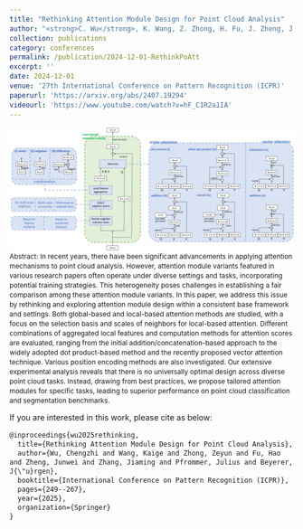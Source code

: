 ```yaml
---
title: "Rethinking Attention Module Design for Point Cloud Analysis"
author: "<strong>C. Wu</strong>, K. Wang, Z. Zhong, H. Fu, J. Zheng, J. Zhang, J. Pfrommer, J. Beyerer"
collection: publications
category: conferences
permalink: /publication/2024-12-01-RethinkPoAtt
excerpt: ''
date: 2024-12-01
venue: '27th International Conference on Pattern Recognition (ICPR)'
paperurl: 'https://arxiv.org/abs/2407.19294'
videourl: 'https://www.youtube.com/watch?v=hF_C1R2a1IA'
---
```


<img src="../images/teasers/teaser_RethinkPoAtt.png" alt="teaser_APES" style="display: block; margin: auto;">

<span style="font-size: 0.85em;">
Abstract: In recent years, there have been significant advancements in applying attention mechanisms to point cloud analysis. However, attention module variants featured in various research papers often operate under diverse settings and tasks, incorporating potential training strategies. This heterogeneity poses challenges in establishing a fair comparison among these attention module variants. In this paper, we address this issue by rethinking and exploring attention module design within a consistent base framework and settings. Both global-based and local-based attention methods are studied, with a focus on the selection basis and scales of neighbors for local-based attention. Different combinations of aggregated local features and computation methods for attention scores are evaluated, ranging from the initial addition/concatenation-based approach to the widely adopted dot product-based method and the recently proposed vector attention technique. Various position encoding methods are also investigated. Our extensive experimental analysis reveals that there is no universally optimal design across diverse point cloud tasks. Instead, drawing from best practices, we propose tailored attention modules for specific tasks, leading to superior performance on point cloud classification and segmentation benchmarks.
</span>

If you are interested in this work, please cite as below:

```text
@inproceedings{wu2025rethinking,
  title={Rethinking Attention Module Design for Point Cloud Analysis},
  author={Wu, Chengzhi and Wang, Kaige and Zhong, Zeyun and Fu, Hao and Zheng, Junwei and Zhang, Jiaming and Pfrommer, Julius and Beyerer, J{\"u}rgen},
  booktitle={International Conference on Pattern Recognition (ICPR)},
  pages={249--267},
  year={2025},
  organization={Springer}
}
```
